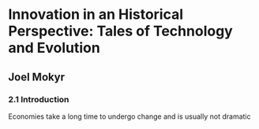 Innovation in an Historical Perspective: Tales of Technology and Evolution
===
Joel Mokyr
--

### 2.1 Introduction
Economies take a long time to undergo change and is usually not dramatic


